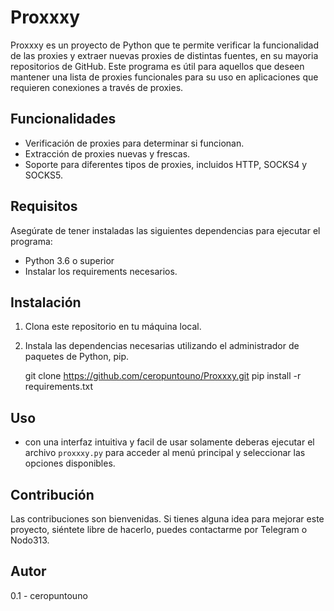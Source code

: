 # Proxxxy

Proxxxy es un proyecto de Python que te permite verificar la funcionalidad de las proxies y extraer nuevas proxies de distintas fuentes, en su mayoria repositorios de GitHub. Este programa es útil para aquellos que deseen mantener una lista de proxies funcionales para su uso en aplicaciones que requieren conexiones a través de proxies.

## Funcionalidades

- Verificación de proxies para determinar si funcionan.
- Extracción de proxies nuevas y frescas.
- Soporte para diferentes tipos de proxies, incluidos HTTP, SOCKS4 y SOCKS5.

## Requisitos

Asegúrate de tener instaladas las siguientes dependencias para ejecutar el programa:

- Python 3.6 o superior
- Instalar los requirements necesarios.

## Instalación

1. Clona este repositorio en tu máquina local.
2. Instala las dependencias necesarias utilizando el administrador de paquetes de Python, pip.


   git clone https://github.com/ceropuntouno/Proxxxy.git
   pip install -r requirements.txt
   
## Uso

- con una interfaz intuitiva y facil de usar solamente deberas ejecutar el archivo `proxxxy.py` para acceder al menú principal y seleccionar las opciones disponibles.

## Contribución

Las contribuciones son bienvenidas. Si tienes alguna idea para mejorar este proyecto, siéntete libre de hacerlo, puedes contactarme por Telegram o Nodo313.

## Autor

0.1 - ceropuntouno
